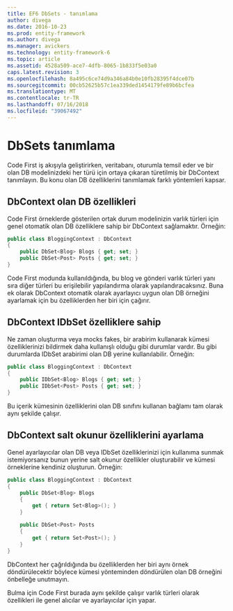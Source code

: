```yaml
---
title: EF6 DbSets - tanımlama
author: divega
ms.date: 2016-10-23
ms.prod: entity-framework
ms.author: divega
ms.manager: avickers
ms.technology: entity-framework-6
ms.topic: article
ms.assetid: 4528a509-ace7-4dfb-8065-1b833f5e03a0
caps.latest.revision: 3
ms.openlocfilehash: 8a495c6ce74d9a346a84b0e10fb28395f4dce07b
ms.sourcegitcommit: 00cb52625b57c1ea339ded1454179fe89b6bcfea
ms.translationtype: MT
ms.contentlocale: tr-TR
ms.lasthandoff: 07/16/2018
ms.locfileid: "39067492"
---
```

# <a name="defining-dbsets"></a>DbSets tanımlama
Code First iş akışıyla geliştirirken, veritabanı, oturumla temsil eder ve bir olan DB modelinizdeki her türü için ortaya çıkaran türetilmiş bir DbContext tanımlayın. Bu konu olan DB özelliklerini tanımlamak farklı yöntemleri kapsar.  

## <a name="dbcontext-with-dbset-properties"></a>DbContext olan DB özellikleri  

Code First örneklerde gösterilen ortak durum modelinizin varlık türleri için genel otomatik olan DB özelliklere sahip bir DbContext sağlamaktır. Örneğin:  

``` csharp
public class BloggingContext : DbContext
{
    public DbSet<Blog> Blogs { get; set; }
    public DbSet<Post> Posts { get; set; }
}
```  

Code First modunda kullanıldığında, bu blog ve gönderi varlık türleri yanı sıra diğer türleri bu erişilebilir yapılandırma olarak yapılandıracaksınız. Buna ek olarak DbContext otomatik olarak ayarlayıcı uygun olan DB örneğini ayarlamak için bu özelliklerden her biri için çağırır.  

## <a name="dbcontext-with-idbset-properties"></a>DbContext IDbSet özelliklere sahip  

Ne zaman oluşturma veya mocks fakes, bir arabirim kullanarak kümesi özelliklerinizi bildirmek daha kullanışlı olduğu gibi durumlar vardır. Bu gibi durumlarda IDbSet arabirimi olan DB yerine kullanılabilir. Örneğin:  

``` csharp
public class BloggingContext : DbContext
{
    public IDbSet<Blog> Blogs { get; set; }
    public IDbSet<Post> Posts { get; set; }
}
```  

Bu içerik kümesinin özelliklerini olan DB sınıfını kullanan bağlamı tam olarak aynı şekilde çalışır.  

## <a name="dbcontext-with-read-only-set-properties"></a>DbContext salt okunur özelliklerini ayarlama  

Genel ayarlayıcılar olan DB veya IDbSet özelliklerinizi için kullanıma sunmak istemiyorsanız bunun yerine salt okunur özellikler oluşturabilir ve kümesi örneklerine kendiniz oluşturun. Örneğin:  

``` csharp
public class BloggingContext : DbContext
{
    public DbSet<Blog> Blogs
    {
        get { return Set<Blog>(); }
    }

    public DbSet<Post> Posts
    {
        get { return Set<Post>(); }
    }
}
```  

DbContext her çağrıldığında bu özelliklerden her biri aynı örnek döndürülecektir böylece kümesi yönteminden döndürülen olan DB örneğini önbelleğe unutmayın.  

Bulma için Code First burada aynı şekilde çalışır varlık türleri olarak özellikleri ile genel alıcılar ve ayarlayıcılar için yapar.  
